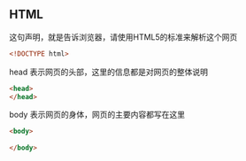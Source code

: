 

## HTML





这句声明，就是告诉浏览器，请使用HTML5的标准来解析这个网页

```html
<!DOCTYPE html> 
```



head 表示网页的头部，这里的信息都是对网页的整体说明

```html
<head>
</head>
```



body 表示网页的身体，网页的主要内容都写在这里

```html
<body>
  
</body>
```

